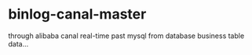 # binlog-canal-master
through alibaba canal real-time past mysql from database business table data...
